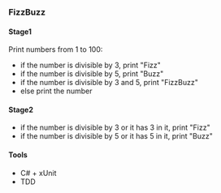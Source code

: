 ### FizzBuzz

#### Stage1
Print numbers from 1 to 100:
* if the number is divisible by 3, print "Fizz"
* if the number is divisible by 5, print "Buzz"
* if the number is divisible by 3 and 5, print "FizzBuzz"
* else print the number

#### Stage2
* if the number is divisible by 3 or it has 3 in it, print "Fizz"
* if the number is divisible by 5 or it has 5 in it, print "Buzz"

#### Tools
* C# + xUnit
* TDD